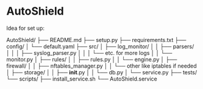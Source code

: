 # AutoShield

Idea for set up:

AutoShield/
├── README.md
├── setup.py
├── requirements.txt
├── config/
│   └── default.yaml
├── src/
│   ├── log_monitor/
│   │   ├── parsers/
│   │   │   ├── syslog_parser.py
│   │   │   └── etc. for more logs
│   │   └── monitor.py
│   ├── rules/
│   │   ├── rules.py
│   │   └── engine.py
│   ├── firewall/
│   │   ├── nftables_manager.py
│   │   └── other like iptables if needed 
│   ├── storage/
│   │   ├── __init__.py
│   │   └── db.py
│   └── service.py
├── tests/
└── scripts/
    ├── install_service.sh
    └── AutoShield.service


